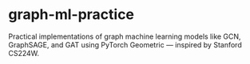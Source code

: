 # graph-ml-practice
Practical implementations of graph machine learning models like GCN, GraphSAGE, and GAT using PyTorch Geometric — inspired by Stanford CS224W.
